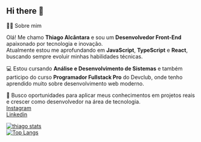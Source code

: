 ## Hi there 👋

 👨‍💻 Sobre mim

Olá! Me chamo **Thiago Alcântara** e sou um **Desenvolvedor Front-End** apaixonado por tecnologia e inovação.  
Atualmente estou me aprofundando em **JavaScript**, **TypeScript** e **React**, buscando sempre evoluir minhas habilidades técnicas.

💻 Estou cursando **Análise e Desenvolvimento de Sistemas** e também participo do curso **Programador Fullstack Pro** do Devclub, onde tenho aprendido muito sobre desenvolvimento web moderno.

🚀 Busco oportunidades para aplicar meus conhecimentos em projetos reais e crescer como desenvolvedor na área de tecnologia.
 <br>
 <a href="https://www.instagram.com/_tiagoxh/">Instagram</a> <br>
    <a href="https://www.linkedin.com/in/thiago-alc%C3%A2ntara-51267b302/">Linkedin</a>

[![thiago stats](https://github-readme-stats.vercel.app/api?username=thiaguin06)](https://github.com/anuraghazra/github-readme-stats) <br>
[![Top Langs](https://github-readme-stats.vercel.app/api/top-langs/?username=thiaguin06)](https://github.com/anuraghazra/github-readme-stats)

  
